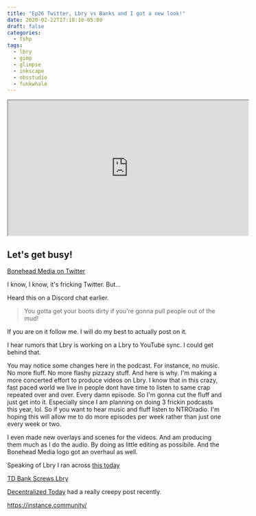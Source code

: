 ```yaml
---
title: "Ep26 Twitter, Lbry vs Banks and I got a new look!"
date: 2020-02-22T17:18:10-05:00
draft: false
categories:
  - tshp
tags:
  - lbry
  - gimp
  - glimpse
  - inkscape
  - obsstudio
  - funkwhale
---
```


<iframe width="560" height="315" src="https://lbry.tv/$/embed/tshp-ep26/f717590c081e79cb4659e5f1be33f8fc83b84991" allowfullscreen></iframe>

## Let's get busy!

[Bonehead Media on Twitter](https://twitter.com/BoneheadUnkle)

I know, I know, it's fricking Twitter. But...

Heard this on a Discord chat earlier.
> You gotta get your boots dirty if you're gonna pull people out of the mud!

If you are on it follow me. I will do my best to actually post on it.

I hear rumors that Lbry is working on a Lbry to YouTube sync. I could get behind that.

You may notice some changes here in the podcast. For instance, no music. No more fluff. No more flashy pizzazy stuff. And here is why. I'm making a more concerted effort to produce videos on Lbry. I know that in this crazy, fast paced world we live in people dont have time to listen to same crap repeated over and over. Every damn episode. So I'm gonna cut the fluff and just get into it. 
Especially since I am planning on doing 3 frickin podcasts this year, lol. So if you want to hear music and fluff listen to NTROradio. I'm hoping this will allow me to do more episodes per week rather than just one every week or two.  

I even made new overlays and scenes for the videos. And am producing them much as I do the audio. By doing as little editing as possibile. And the Bonehead Media logo got an overhaul as well. 

Speaking of Lbry I ran across [this today](https://lbry.fund/creator)

[TD Bank Screws Lbry](https://twitter.com/LBRYio/status/1230132623806255109)

[Decentralized Today](https://decentralize.today/decentralization/you-learned-the-abc-but-alphabet-learned-more-about-you-google-exposed) had a really creepy post recently.

https://instance.community/